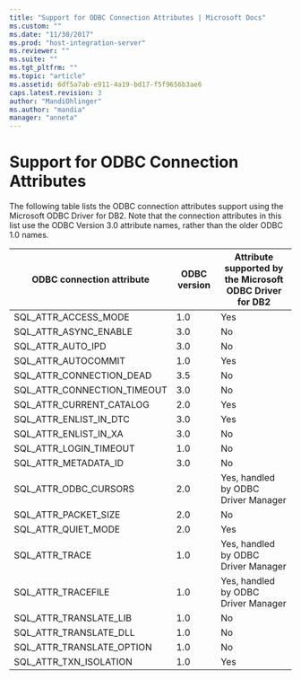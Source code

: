 ```yaml
---
title: "Support for ODBC Connection Attributes | Microsoft Docs"
ms.custom: ""
ms.date: "11/30/2017"
ms.prod: "host-integration-server"
ms.reviewer: ""
ms.suite: ""
ms.tgt_pltfrm: ""
ms.topic: "article"
ms.assetid: 6df5a7ab-e911-4a19-bd17-f5f9656b3ae6
caps.latest.revision: 3
author: "MandiOhlinger"
ms.author: "mandia"
manager: "anneta"
---
```

# Support for ODBC Connection Attributes
The following table lists the ODBC connection attributes support using the Microsoft ODBC Driver for DB2. Note that the connection attributes in this list use the ODBC Version 3.0 attribute names, rather than the older ODBC 1.0 names.  
  
|ODBC connection attribute|ODBC version|Attribute supported by the Microsoft ODBC Driver for DB2|  
|-------------------------------|------------------|--------------------------------------------------------------|  
|SQL_ATTR_ACCESS_MODE|1.0|Yes|  
|SQL_ATTR_ASYNC_ENABLE|3.0|No|  
|SQL_ATTR_AUTO_IPD|3.0|No|  
|SQL_ATTR_AUTOCOMMIT|1.0|Yes|  
|SQL_ATTR_CONNECTION_DEAD|3.5|No|  
|SQL_ATTR_CONNECTION_TIMEOUT|3.0|No|  
|SQL_ATTR_CURRENT_CATALOG|2.0|Yes|  
|SQL_ATTR_ENLIST_IN_DTC|3.0|Yes|  
|SQL_ATTR_ENLIST_IN_XA|3.0|No|  
|SQL_ATTR_LOGIN_TIMEOUT|1.0|No|  
|SQL_ATTR_METADATA_ID|3.0|No|  
|SQL_ATTR_ODBC_CURSORS|2.0|Yes, handled by ODBC Driver Manager|  
|SQL_ATTR_PACKET_SIZE|2.0|No|  
|SQL_ATTR_QUIET_MODE|2.0|Yes|  
|SQL_ATTR_TRACE|1.0|Yes, handled by ODBC Driver Manager|  
|SQL_ATTR_TRACEFILE|1.0|Yes, handled by ODBC Driver Manager|  
|SQL_ATTR_TRANSLATE_LIB|1.0|No|  
|SQL_ATTR_TRANSLATE_DLL|1.0|No|  
|SQL_ATTR_TRANSLATE_OPTION|1.0|No|  
|SQL_ATTR_TXN_ISOLATION|1.0|Yes|